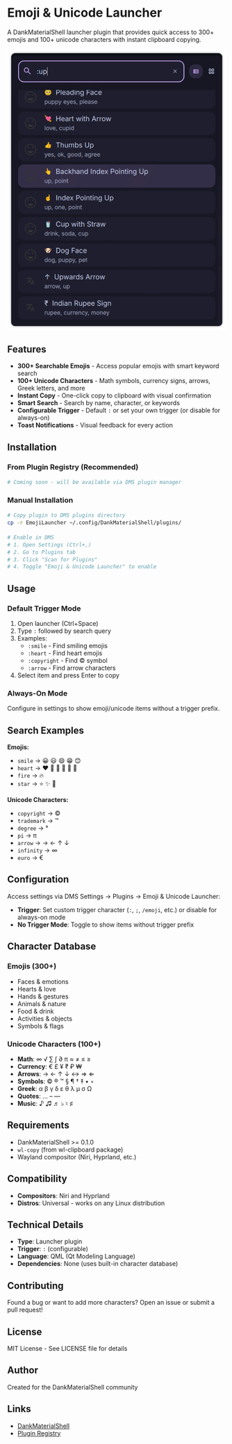 # Emoji & Unicode Launcher

A DankMaterialShell launcher plugin that provides quick access to 300+ emojis and 100+ unicode characters with instant clipboard copying.

![Emoji & Unicode Launcher Screenshot](screenshot.png)

## Features

- **300+ Searchable Emojis** - Access popular emojis with smart keyword search
- **100+ Unicode Characters** - Math symbols, currency signs, arrows, Greek letters, and more
- **Instant Copy** - One-click copy to clipboard with visual confirmation
- **Smart Search** - Search by name, character, or keywords
- **Configurable Trigger** - Default `:` or set your own trigger (or disable for always-on)
- **Toast Notifications** - Visual feedback for every action

## Installation

### From Plugin Registry (Recommended)
```bash
# Coming soon - will be available via DMS plugin manager
```

### Manual Installation
```bash
# Copy plugin to DMS plugins directory
cp -r EmojiLauncher ~/.config/DankMaterialShell/plugins/

# Enable in DMS
# 1. Open Settings (Ctrl+,)
# 2. Go to Plugins tab
# 3. Click "Scan for Plugins"
# 4. Toggle "Emoji & Unicode Launcher" to enable
```

## Usage

### Default Trigger Mode
1. Open launcher (Ctrl+Space)
2. Type `:` followed by search query
3. Examples:
   - `:smile` - Find smiling emojis
   - `:heart` - Find heart emojis
   - `:copyright` - Find © symbol
   - `:arrow` - Find arrow characters
4. Select item and press Enter to copy

### Always-On Mode
Configure in settings to show emoji/unicode items without a trigger prefix.

## Search Examples

**Emojis:**
- `smile` → 😀 😃 😄 😁 😊
- `heart` → ❤️ 🧡 💛 💚 💙 💜
- `fire` → 🔥
- `star` → ⭐ ✨ 🌟

**Unicode Characters:**
- `copyright` → ©
- `trademark` → ™
- `degree` → °
- `pi` → π
- `arrow` → → ← ↑ ↓
- `infinity` → ∞
- `euro` → €

## Configuration

Access settings via DMS Settings → Plugins → Emoji & Unicode Launcher:

- **Trigger**: Set custom trigger character (`:`, `;`, `/emoji`, etc.) or disable for always-on mode
- **No Trigger Mode**: Toggle to show items without trigger prefix

## Character Database

### Emojis (300+)
- Faces & emotions
- Hearts & love
- Hands & gestures
- Animals & nature
- Food & drink
- Activities & objects
- Symbols & flags

### Unicode Characters (100+)
- **Math**: ∞ √ ∑ ∫ ∂ π ≈ ≠ ≤ ≥
- **Currency**: € £ ¥ ₹ ₽ ₩
- **Arrows**: → ← ↑ ↓ ↔ ⇒ ⇐
- **Symbols**: © ® ™ § ¶ † ‡ • ◦
- **Greek**: α β γ δ ε θ λ μ σ Ω
- **Quotes**: … – —
- **Music**: ♪ ♫ ♬ ♭ ♮ ♯

## Requirements

- DankMaterialShell >= 0.1.0
- `wl-copy` (from wl-clipboard package)
- Wayland compositor (Niri, Hyprland, etc.)

## Compatibility

- **Compositors**: Niri and Hyprland
- **Distros**: Universal - works on any Linux distribution

## Technical Details

- **Type**: Launcher plugin
- **Trigger**: `:` (configurable)
- **Language**: QML (Qt Modeling Language)
- **Dependencies**: None (uses built-in character database)

## Contributing

Found a bug or want to add more characters? Open an issue or submit a pull request!

## License

MIT License - See LICENSE file for details

## Author

Created for the DankMaterialShell community

## Links

- [DankMaterialShell](https://github.com/AvengeMedia/DankMaterialShell)
- [Plugin Registry](https://github.com/AvengeMedia/dms-plugin-registry)
